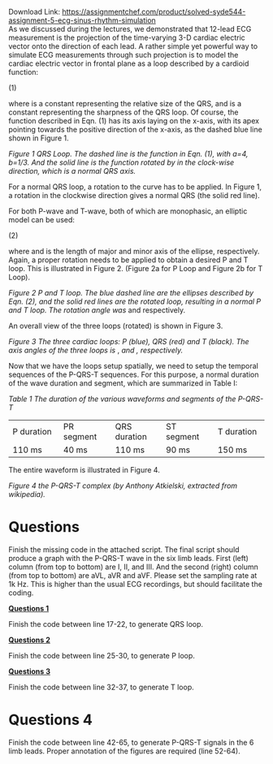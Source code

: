 Download Link: https://assignmentchef.com/product/solved-syde544-assignment-5-ecg-sinus-rhythm-simulation
<br>
As we discussed during the lectures, we demonstrated that 12-lead ECG measurement is the projection of the time-varying 3-D cardiac electric vector onto the direction of each lead. A rather simple yet powerful way to simulate ECG measurements through such projection is to model the cardiac electric vector in frontal plane as a loop described by a cardioid function:

(1)

where  is a constant representing the relative size of the QRS, and  is a constant representing the sharpness of the QRS loop. Of course, the function described in Eqn. (1) has its axis laying on the x-axis, with its apex pointing towards the positive direction of the x-axis, as the dashed blue line shown in Figure 1.

<em>Figure 1 QRS Loop. The dashed line is the function in Eqn. (1), with a=4, b=1/3. And the solid line is the function rotated by  in the clock-wise direction, which is a normal QRS axis.</em>

For a normal QRS loop, a rotation to the curve has to be applied. In Figure 1, a  rotation in the clockwise direction gives a normal QRS (the solid red line).

For both P-wave and T-wave, both of which are monophasic, an elliptic model can be used:

(2)

where  and  is the length of major and minor axis of the ellipse, respectively. Again, a proper rotation needs to be applied to obtain a desired P and T loop. This is illustrated in Figure 2. (Figure 2a for P Loop and Figure 2b for T Loop).

<em>Figure 2 P and T loop. The blue dashed line are the ellipses described by Eqn. (2), and the solid red lines are the rotated loop, resulting in a normal P and T loop. The rotation angle was </em> and  respectively. <em> </em>

An overall view of the three loops (rotated) is shown in Figure 3.

<em>Figure 3 The three cardiac loops: P (blue), QRS (red) and T (black). The axis angles of the three loops is            </em>,               <em> and , respectively. </em><em> </em>

Now that we have the loops setup spatially, we need to setup the temporal sequences of the P-QRS-T sequences. For this purpose, a normal duration of the wave duration and segment, which are summarized in Table I:

<em>Table 1     The duration of the various waveforms and segments of the P-QRS-T  </em>

<table width="575">

 <tbody>

  <tr>

   <td width="115">P duration</td>

   <td width="115">PR segment</td>

   <td width="115">QRS duration</td>

   <td width="115">ST segment</td>

   <td width="115">T duration</td>

  </tr>

  <tr>

   <td width="115">110 ms</td>

   <td width="115">40 ms</td>

   <td width="115">110 ms</td>

   <td width="115">90 ms</td>

   <td width="115">150 ms</td>

  </tr>

 </tbody>

</table>




The entire waveform is illustrated in Figure 4.




<em>Figure 4 the P-QRS-T complex (by Anthony Atkielski, extracted from wikipedia).</em>

<h1>Questions</h1>

Finish the missing code in the attached script. The final script should produce a graph with the P-QRS-T wave in the six limb leads. First (left) column (from top to bottom) are I, II, and III. And the second (right) column (from top to bottom) are aVL, aVR and aVF. Please set the sampling rate at 1k Hz. This is higher than the usual ECG recordings, but should facilitate the coding.

<strong><u>Questions 1</u> </strong>

Finish the code between line 17-22, to generate QRS loop.

<strong><u>Questions 2</u> </strong>

Finish the code between line 25-30, to generate P loop.

<strong><u>Questions 3</u> </strong>

Finish the code between line 32-37, to generate T loop.

<h1>Questions 4</h1>

Finish the code between line 42-65, to generate P-QRS-T signals in the 6 limb leads. Proper annotation of the figures are required (line 52-64).